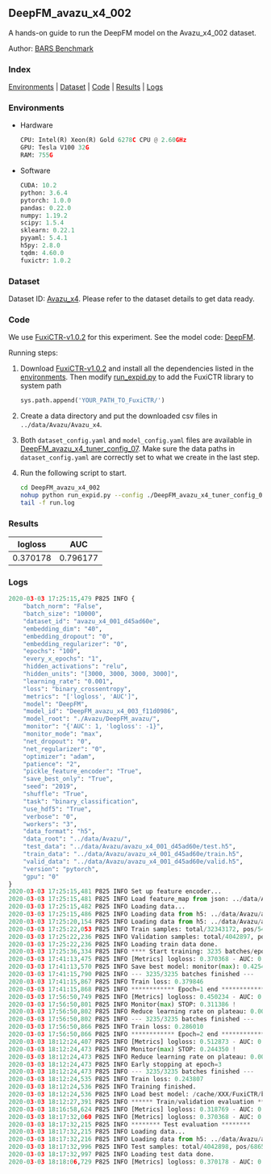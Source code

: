 ## DeepFM_avazu_x4_002

A hands-on guide to run the DeepFM model on the Avazu_x4_002 dataset.

Author: [BARS Benchmark](https://github.com/reczoo/BARS/blob/main/CITATION)

### Index
[Environments](#Environments) | [Dataset](#Dataset) | [Code](#Code) | [Results](#Results) | [Logs](#Logs)

### Environments
+ Hardware

  ```python
  CPU: Intel(R) Xeon(R) Gold 6278C CPU @ 2.60GHz
  GPU: Tesla V100 32G
  RAM: 755G

  ```

+ Software

  ```python
  CUDA: 10.2
  python: 3.6.4
  pytorch: 1.0.0
  pandas: 0.22.0
  numpy: 1.19.2
  scipy: 1.5.4
  sklearn: 0.22.1
  pyyaml: 5.4.1
  h5py: 2.8.0
  tqdm: 4.60.0
  fuxictr: 1.0.2
  ```

### Dataset
Dataset ID: [Avazu_x4](https://github.com/reczoo/Datasets/tree/main/Avazu/Avazu_x4). Please refer to the dataset details to get data ready.

### Code

We use [FuxiCTR-v1.0.2](https://github.com/reczoo/FuxiCTR/tree/v1.0.2) for this experiment. See the model code: [DeepFM](https://github.com/reczoo/FuxiCTR/blob/v1.0.2/fuxictr/pytorch/models/DeepFM.py).

Running steps:

1. Download [FuxiCTR-v1.0.2](https://github.com/reczoo/FuxiCTR/archive/refs/tags/v1.0.2.zip) and install all the dependencies listed in the [environments](#environments). Then modify [run_expid.py](./run_expid.py#L5) to add the FuxiCTR library to system path
    
    ```python
    sys.path.append('YOUR_PATH_TO_FuxiCTR/')
    ```

2. Create a data directory and put the downloaded csv files in `../data/Avazu/Avazu_x4`.

3. Both `dataset_config.yaml` and `model_config.yaml` files are available in [DeepFM_avazu_x4_tuner_config_07](./DeepFM_avazu_x4_tuner_config_07). Make sure the data paths in `dataset_config.yaml` are correctly set to what we create in the last step.

4. Run the following script to start.

    ```bash
    cd DeepFM_avazu_x4_002
    nohup python run_expid.py --config ./DeepFM_avazu_x4_tuner_config_07 --expid DeepFM_avazu_x4_003_f37a42a1 --gpu 0 > run.log &
    tail -f run.log
    ```

### Results

| logloss | AUC  |
|:--------------------:|:--------------------:|
| 0.370178 | 0.796177  |


### Logs
```python
2020-03-03 17:25:15,479 P825 INFO {
    "batch_norm": "False",
    "batch_size": "10000",
    "dataset_id": "avazu_x4_001_d45ad60e",
    "embedding_dim": "40",
    "embedding_dropout": "0",
    "embedding_regularizer": "0",
    "epochs": "100",
    "every_x_epochs": "1",
    "hidden_activations": "relu",
    "hidden_units": "[3000, 3000, 3000, 3000]",
    "learning_rate": "0.001",
    "loss": "binary_crossentropy",
    "metrics": "['logloss', 'AUC']",
    "model": "DeepFM",
    "model_id": "DeepFM_avazu_x4_003_f11d0986",
    "model_root": "./Avazu/DeepFM_avazu/",
    "monitor": "{'AUC': 1, 'logloss': -1}",
    "monitor_mode": "max",
    "net_dropout": "0",
    "net_regularizer": "0",
    "optimizer": "adam",
    "patience": "2",
    "pickle_feature_encoder": "True",
    "save_best_only": "True",
    "seed": "2019",
    "shuffle": "True",
    "task": "binary_classification",
    "use_hdf5": "True",
    "verbose": "0",
    "workers": "3",
    "data_format": "h5",
    "data_root": "../data/Avazu/",
    "test_data": "../data/Avazu/avazu_x4_001_d45ad60e/test.h5",
    "train_data": "../data/Avazu/avazu_x4_001_d45ad60e/train.h5",
    "valid_data": "../data/Avazu/avazu_x4_001_d45ad60e/valid.h5",
    "version": "pytorch",
    "gpu": "0"
}
2020-03-03 17:25:15,481 P825 INFO Set up feature encoder...
2020-03-03 17:25:15,481 P825 INFO Load feature_map from json: ../data/Avazu/avazu_x4_001_d45ad60e/feature_map.json
2020-03-03 17:25:15,482 P825 INFO Loading data...
2020-03-03 17:25:15,486 P825 INFO Loading data from h5: ../data/Avazu/avazu_x4_001_d45ad60e/train.h5
2020-03-03 17:25:20,154 P825 INFO Loading data from h5: ../data/Avazu/avazu_x4_001_d45ad60e/valid.h5
2020-03-03 17:25:22,053 P825 INFO Train samples: total/32343172, pos/5492052, neg/26851120, ratio/16.98%
2020-03-03 17:25:22,236 P825 INFO Validation samples: total/4042897, pos/686507, neg/3356390, ratio/16.98%
2020-03-03 17:25:22,236 P825 INFO Loading train data done.
2020-03-03 17:25:36,334 P825 INFO **** Start training: 3235 batches/epoch ****
2020-03-03 17:41:13,475 P825 INFO [Metrics] logloss: 0.370368 - AUC: 0.795802
2020-03-03 17:41:13,570 P825 INFO Save best model: monitor(max): 0.425434
2020-03-03 17:41:15,790 P825 INFO --- 3235/3235 batches finished ---
2020-03-03 17:41:15,867 P825 INFO Train loss: 0.379846
2020-03-03 17:41:15,868 P825 INFO ************ Epoch=1 end ************
2020-03-03 17:56:50,749 P825 INFO [Metrics] logloss: 0.450234 - AUC: 0.761621
2020-03-03 17:56:50,801 P825 INFO Monitor(max) STOP: 0.311386 !
2020-03-03 17:56:50,802 P825 INFO Reduce learning rate on plateau: 0.000100
2020-03-03 17:56:50,802 P825 INFO --- 3235/3235 batches finished ---
2020-03-03 17:56:50,866 P825 INFO Train loss: 0.286010
2020-03-03 17:56:50,866 P825 INFO ************ Epoch=2 end ************
2020-03-03 18:12:24,407 P825 INFO [Metrics] logloss: 0.512873 - AUC: 0.757223
2020-03-03 18:12:24,473 P825 INFO Monitor(max) STOP: 0.244350 !
2020-03-03 18:12:24,473 P825 INFO Reduce learning rate on plateau: 0.000010
2020-03-03 18:12:24,473 P825 INFO Early stopping at epoch=3
2020-03-03 18:12:24,473 P825 INFO --- 3235/3235 batches finished ---
2020-03-03 18:12:24,535 P825 INFO Train loss: 0.243807
2020-03-03 18:12:24,536 P825 INFO Training finished.
2020-03-03 18:12:24,536 P825 INFO Load best model: /cache/XXX/FuxiCTR/benchmarks/Avazu/DeepFM_avazu/avazu_x4_001_d45ad60e/DeepFM_avazu_x4_003_f11d0986_avazu_x4_001_d45ad60e_model.ckpt
2020-03-03 18:12:27,391 P825 INFO ****** Train/validation evaluation ******
2020-03-03 18:16:58,624 P825 INFO [Metrics] logloss: 0.318769 - AUC: 0.868529
2020-03-03 18:17:32,060 P825 INFO [Metrics] logloss: 0.370368 - AUC: 0.795802
2020-03-03 18:17:32,215 P825 INFO ******** Test evaluation ********
2020-03-03 18:17:32,215 P825 INFO Loading data...
2020-03-03 18:17:32,216 P825 INFO Loading data from h5: ../data/Avazu/avazu_x4_001_d45ad60e/test.h5
2020-03-03 18:17:32,996 P825 INFO Test samples: total/4042898, pos/686507, neg/3356391, ratio/16.98%
2020-03-03 18:17:32,997 P825 INFO Loading test data done.
2020-03-03 18:18:06,729 P825 INFO [Metrics] logloss: 0.370178 - AUC: 0.796177

```
